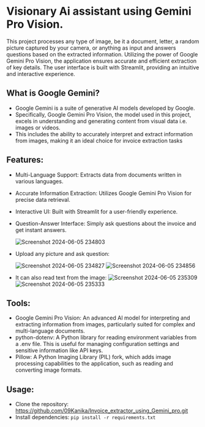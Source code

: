 # Visionary Ai assistant using Gemini Pro Vision.
This project processes any type of image, be it a document, letter, a random picture captured by your camera, or anything as input and answers questions based on the extracted information. Utilizing the power of Google Gemini Pro Vision, the application ensures accurate and efficient extraction of key details. The user interface is built with Streamlit, providing an intuitive and interactive experience.

## What is Google Gemini?
* Google Gemini is a suite of generative AI models developed by Google. 
* Specifically, Google Gemini Pro Vision, the model used in this project, excels in understanding and generating content from visual data i.e. images or videos.
* This includes the ability to accurately interpret and extract information from images, making it an ideal choice for invoice extraction tasks

## Features:
* Multi-Language Support: Extracts data from documents written in various languages.
* Accurate Information Extraction: Utilizes Google Gemini Pro Vision for precise data retrieval.
* Interactive UI: Built with Streamlit for a user-friendly experience.
* Question-Answer Interface: Simply ask questions about the invoice and get instant answers.

  ![Screenshot 2024-06-05 234803](https://github.com/09Kanika/Visionary-AI-assistant/assets/123890504/e53be6c7-c41e-4f33-a0f1-7c00db2195ee)
* Upload any picture and ask question:
  
  ![Screenshot 2024-06-05 234827](https://github.com/09Kanika/Visionary-AI-assistant/assets/123890504/f25510e6-fe8c-42d0-a889-5268ab3f7031)
  ![Screenshot 2024-06-05 234856](https://github.com/09Kanika/Visionary-AI-assistant/assets/123890504/10802ccd-6b34-40dd-b8ad-33bcd63645f6)

* It can also read text from the image:
  ![Screenshot 2024-06-05 235309](https://github.com/09Kanika/Visionary-AI-assistant/assets/123890504/8f0ce979-8444-4982-8c39-c750e47bb0ec)
  ![Screenshot 2024-06-05 235333](https://github.com/09Kanika/Visionary-AI-assistant/assets/123890504/b8142403-1322-4fd7-84a8-4404d486ebc8)



## Tools:
* Google Gemini Pro Vision: An advanced AI model for interpreting and extracting information from images, particularly suited for complex and multi-language documents.
* python-dotenv: A Python library for reading environment variables from a .env file. This is useful for managing configuration settings and sensitive information like API keys.
* Pillow: A Python Imaging Library (PIL) fork, which adds image processing capabilities to the application, such as reading and converting image formats.

## Usage:
* Clone the repository: https://github.com/09Kanika/Invoice_extractor_using_Gemini_pro.git
* Install dependencies: `pip install -r requirements.txt`



